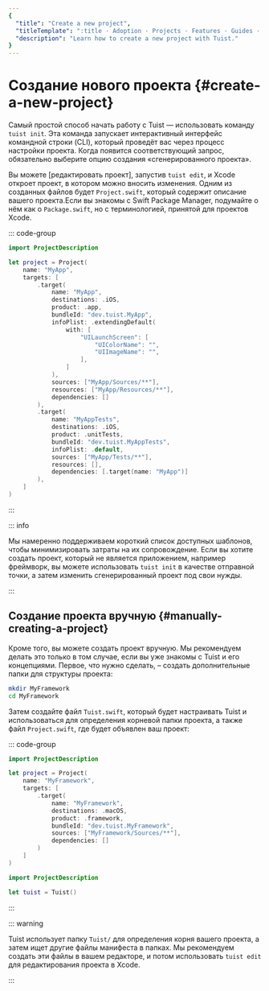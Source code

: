 ```yaml
---
{
  "title": "Create a new project",
  "titleTemplate": ":title · Adoption · Projects · Features · Guides · Tuist",
  "description": "Learn how to create a new project with Tuist."
}
---
```

# Создание нового проекта {#create-a-new-project}

Самый простой способ начать работу с Tuist — использовать команду `tuist init`.
Эта команда запускает интерактивный интерфейс командной строки (CLI), который
проведёт вас через процесс настройки проекта. Когда появится соответствующий
запрос, обязательно выберите опцию создания «сгенерированного проекта».

Вы можете [редактировать
проект]<LocalizedLink href="/guides/features/projects/editing">, запустив `tuist
edit`, и Xcode откроет проект, в котором можно вносить изменения. Одним из
созданных файлов будет `Project.swift`, который содержит описание вашего
проекта.Если вы знакомы с Swift Package Manager, подумайте о нём как о
`Package.swift`, но с терминологией, принятой для проектов Xcode.

::: code-group
```swift [Project.swift]
import ProjectDescription

let project = Project(
    name: "MyApp",
    targets: [
        .target(
            name: "MyApp",
            destinations: .iOS,
            product: .app,
            bundleId: "dev.tuist.MyApp",
            infoPlist: .extendingDefault(
                with: [
                    "UILaunchScreen": [
                        "UIColorName": "",
                        "UIImageName": "",
                    ],
                ]
            ),
            sources: ["MyApp/Sources/**"],
            resources: ["MyApp/Resources/**"],
            dependencies: []
        ),
        .target(
            name: "MyAppTests",
            destinations: .iOS,
            product: .unitTests,
            bundleId: "dev.tuist.MyAppTests",
            infoPlist: .default,
            sources: ["MyApp/Tests/**"],
            resources: [],
            dependencies: [.target(name: "MyApp")]
        ),
    ]
)
```
<!-- -->
:::

::: info
<!-- -->
Мы намеренно поддерживаем короткий список доступных шаблонов, чтобы
минимизировать затраты на их сопровождение. Если вы хотите создать проект,
который не является приложением, например фреймворк, вы можете использовать
`tuist init` в качестве отправной точки, а затем изменить сгенерированный проект
под свои нужды.
<!-- -->
:::

## Создание проекта вручную {#manually-creating-a-project}

Кроме того, вы можете создать проект вручную. Мы рекомендуем делать это только в
том случае, если вы уже знакомы с Tuist и его концепциями. Первое, что нужно
сделать, – создать дополнительные папки для структуры проекта:

```bash
mkdir MyFramework
cd MyFramework
```

Затем создайте файл `Tuist.swift`, который будет настраивать Tuist и
использоваться для определения корневой папки проекта, а также файл
`Project.swift`, где будет объявлен ваш проект:

::: code-group
```swift [Project.swift]
import ProjectDescription

let project = Project(
    name: "MyFramework",
    targets: [
        .target(
            name: "MyFramework",
            destinations: .macOS,
            product: .framework,
            bundleId: "dev.tuist.MyFramework",
            sources: ["MyFramework/Sources/**"],
            dependencies: []
        )
    ]
)
```
```swift [Tuist.swift]
import ProjectDescription

let tuist = Tuist()
```
<!-- -->
:::

::: warning
<!-- -->
Tuist использует папку `Tuist/` для определения корня вашего проекта, а затем
ищет другие файлы манифеста в папках. Мы рекомендуем создать эти файлы в вашем
редакторе, и потом использовать `tuist edit` для редактирования проекта в Xcode.
<!-- -->
:::
